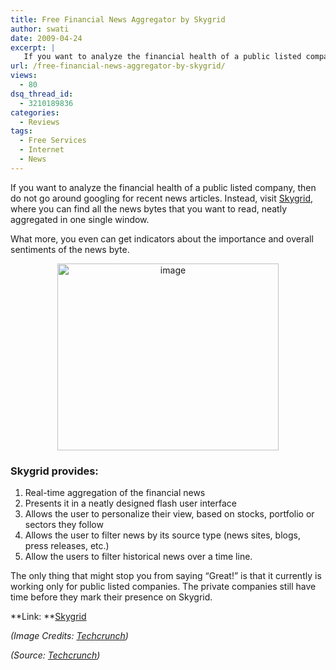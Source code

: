 ```yaml
---
title: Free Financial News Aggregator by Skygrid
author: swati
date: 2009-04-24
excerpt: |
   If you want to analyze the financial health of a public listed company, then do not go around googling for recent news articles. Instead, visit Skygrid, where you can find all the news bytes that you want to read, neatly aggregated in one single window. What more, you even can get indicators about the importance and overall sentiments of the news byte.
url: /free-financial-news-aggregator-by-skygrid/
views:
  - 80
dsq_thread_id:
  - 3210189836
categories:
  - Reviews
tags:
  - Free Services
  - Internet
  - News
---
```

If you want to analyze the financial health of a public listed company, then do not go around googling for recent news articles. Instead, visit <a href="http://www.skygrid.com" onclick="_gaq.push(['_trackEvent', 'outbound-article', 'http://www.skygrid.com', 'Skygrid']);" >Skygrid</a>, where you can find all the news bytes that you want to read, neatly aggregated in one single window.

What more, you even can get indicators about the importance and overall sentiments of the news byte.

<p style="text-align: center">
  <img class="aligncenter wp-image-53260" style="border: 0pt none" src="http://cdn.devilsworkshop.org/files/2009/04/image3.png" border="0" alt="image" width="354" height="299" />
</p>

### Skygrid provides:

  1. Real-time aggregation of the financial news
  2. Presents it in a neatly designed flash user interface
  3. Allows the user to personalize their view, based on stocks, portfolio or sectors they follow
  4. Allows the user to filter news by its source type (news sites, blogs, press releases, etc.)
  5. Allow the users to filter historical news over a time line.

The only thing that might stop you from saying “Great!” is that it currently is working only for public listed companies. The private companies still have time before they mark their presence on Skygrid.

**Link: **<a href="http://www.skygrid.com" onclick="_gaq.push(['_trackEvent', 'outbound-article', 'http://www.skygrid.com', 'Skygrid']);" >Skygrid</a>

*(Image Credits: <a href="http://www.techcrunch.com/2009/04/20/skygrid-launches-real-time-financial-news-service/" onclick="_gaq.push(['_trackEvent', 'outbound-article', 'http://www.techcrunch.com/2009/04/20/skygrid-launches-real-time-financial-news-service/', 'Techcrunch']);" ><em>Techcrunch</em></a>*<a href="http://www.skygrid.com" onclick="_gaq.push(['_trackEvent', 'outbound-article', 'http://www.skygrid.com', '']);" ><em></em></a>*)*

*(Source: *<a href="http://www.techcrunch.com/2009/04/20/skygrid-launches-real-time-financial-news-service/" onclick="_gaq.push(['_trackEvent', 'outbound-article', 'http://www.techcrunch.com/2009/04/20/skygrid-launches-real-time-financial-news-service/', 'Techcrunch']);" ><em>Techcrunch</em></a>*)*
